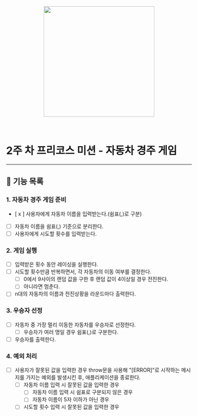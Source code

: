<br/>
<p align="center">
    <img width="300" src="https://github.com/fox9star/dotorimall/assets/147479268/17902025-7fe8-4908-883a-cbbf71b66cb8">
</p>
<br/>

<h1 align=“middle”>2주 차 프리코스 미션 -  자동차 경주 게임</h1>

---

## 🚀 기능 목록

### 1. 자동차 경주 게임 준비

- [ x ] 사용자에게 자동차 이름을 입력받는다.(쉼표(,)로 구분) 
- [  ] 자동차 이름을 쉼표(,) 기준으로 분리한다.
- [  ] 사용자에게 시도할 횟수를 입력받는다.

### 2. 게임 실행

- [  ] 입력받은 횟수 동안 레이싱을 실행한다.
- [  ] 시도할 횟수만큼 반복하면서, 각 자동차의 이동 여부를 결정한다.
    - [  ] 0에서 9사이의 랜덤 값을 구한 후 랜덤 값이 4이상일 경우 전진한다.
    - [  ] 아니라면 멈춘다.
- [  ] n대의 자동차의 이름과 전진상황을 라운드마다 출력한다.

### 3. 우승자 선정

- [  ] 자동차 중 가장 멀리 이동한 자동차를 우승자로 선정한다.
    - [  ] 우승자가 여러 명일 경우 쉼표(,)로 구분한다.
- [  ] 우승자를 출력한다. 

### 4. 예외 처리
- [  ] 사용자가 잘못된 값을 입력한 경우 throw문을 사용해 "[ERROR]"로 시작하는 메시지를 가지는 예외를 발생시킨 후, 애플리케이션을 종료한다.
    - [  ] 자동차 이름 입력 시 잘못된 값을 입력한 경우
        - [  ] 자동차 이름 입력 시 쉼표로 구분되지 않은 경우
        - [  ] 자동차 이름이 5자 이하가 아닌 경우
    - [  ] 시도할 횟수 입력 시 잘못된 값을 입력한 경우